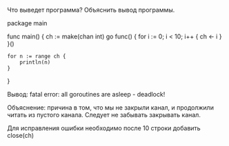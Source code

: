 Что выведет программа? Объяснить вывод программы.

package main

func main() {
	ch := make(chan int)
	go func() {
		for i := 0; i < 10; i++ {
			ch <- i
		}
	}()

	for n := range ch {
		println(n)
	}
}

Вывод: fatal error: all goroutines are asleep - deadlock!

Объяснение: причина в том, что мы не закрыли канал, и продолжили читать из пустого канала.
Следует не забывать закрывать канал.

Для исправления ошибки необходимо после 10 строки добавить close(ch)